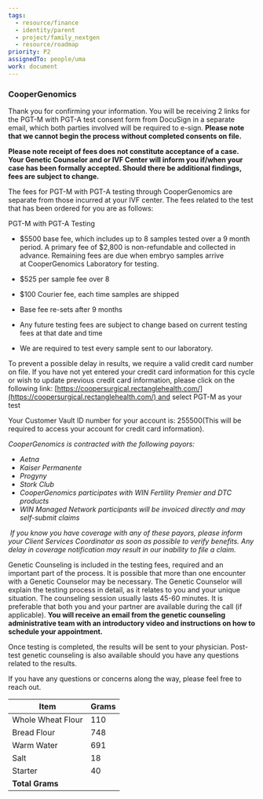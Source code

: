 ```yaml
---
tags:
  - resource/finance
  - identity/parent
  - project/family_nextgen
  - resource/roadmap
priority: P2
assignedTo: people/uma
work: document
---
```


### CooperGenomics 

Thank you for confirming your information. You will be receiving 2 links for the PGT-M with PGT-A test consent form from DocuSign in a separate email, which both parties involved will be required to e-sign. **Please note that we cannot begin the process without completed consents on file.**

**Please note receipt of fees does not constitute acceptance of a case. Your Genetic Counselor and or IVF Center will inform you if/when your case has been formally accepted. Should there be additional findings, fees are subject to change.**

The fees for PGT-M with PGT-A testing through CooperGenomics are separate from those incurred at your IVF center. The fees related to the test that has been ordered for you are as follows:

PGT-M with PGT-A Testing

- $5500 base fee, which includes up to 8 samples tested over a 9 month period. A primary fee of $2,800 is non-refundable and collected in advance. Remaining fees are due when embryo samples arrive at CooperGenomics Laboratory for testing.
    
- $525 per sample fee over 8
    
- $100 Courier fee, each time samples are shipped
    
- Base fee re-sets after 9 months
    
- Any future testing fees are subject to change based on current testing fees at that date and time
    
- We are required to test every sample sent to our laboratory.
    

To prevent a possible delay in results, we require a valid credit card number on file. If you have not yet entered your credit card information for this cycle or wish to update previous credit card information, please click on the following link: [https://coopersurgical.rectanglehealth.com/](https://coopersurgical.rectanglehealth.com/) and select PGT-M as your test

Your Customer Vault ID number for your account is: 255500(This will be required to access your account for credit card information).

_CooperGenomics is contracted with the following payors:_

- _Aetna_
- _Kaiser Permanente_
- _Progyny_
- _Stork Club_
- _CooperGenomics participates with WIN Fertility Premier and DTC products_
- _WIN Managed Network participants will be invoiced directly and may self-submit claims_

 _If you know you have coverage with any of these payors, please inform your Client Services Coordinator as soon as possible to verify benefits. Any delay in coverage notification may result in our inability to file a claim._ 

Genetic Counseling is included in the testing fees, required and an important part of the process. It is possible that more than one encounter with a Genetic Counselor may be necessary. The Genetic Counselor will explain the testing process in detail, as it relates to you and your unique situation. The counseling session usually lasts 45-60 minutes. It is preferable that both you and your partner are available during the call (if applicable). **You will receive an email from the genetic counseling administrative team with an introductory video and instructions on how to schedule your appointment.**

Once testing is completed, the results will be sent to your physician. Post-test genetic counseling is also available should you have any questions related to the results.

If you have any questions or concerns along the way, please feel free to reach out.

| Item              | Grams                             |
| ----------------- | --------------------------------- |
| Whole Wheat Flour | 110                               |
| Bread Flour       | 748                               |
| Warm Water        | 691                               |
| Salt              | 18                                |
| Starter           | 40                                |
| **Total Grams**   | <!-- TBLFM: @>$2=sum(@I..@-1) --> |
